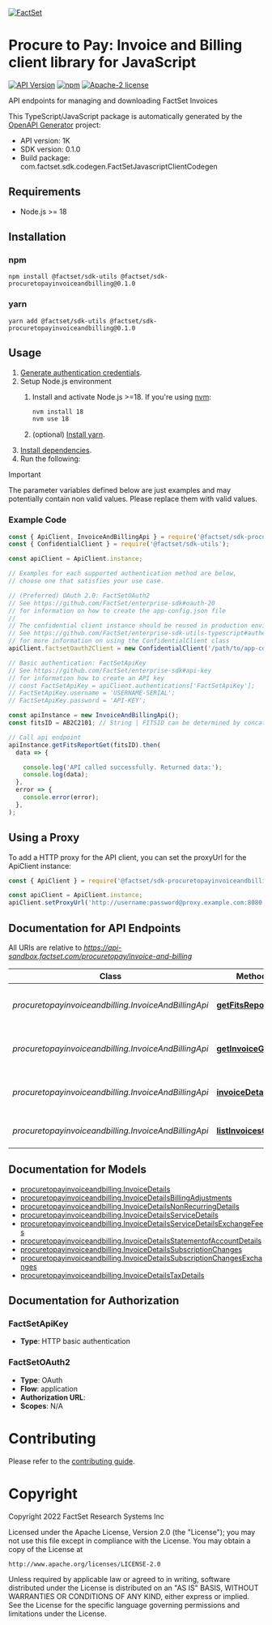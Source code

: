 [![FactSet](https://raw.githubusercontent.com/factset/enterprise-sdk/main/docs/images/factset-logo.svg)](https://www.factset.com)

# Procure to Pay: Invoice and Billing client library for JavaScript

[![API Version](https://img.shields.io/badge/api-v1K-blue)]()
[![npm](https://img.shields.io/npm/v/@factset/sdk-procuretopayinvoiceandbilling)](https://www.npmjs.com/package/@factset/sdk-procuretopayinvoiceandbilling)
[![Apache-2 license](https://img.shields.io/badge/license-Apache2-brightgreen.svg)](https://www.apache.org/licenses/LICENSE-2.0)

API endpoints for managing and downloading FactSet Invoices

This TypeScript/JavaScript package is automatically generated by the [OpenAPI Generator](https://openapi-generator.tech) project:

- API version: 1K
- SDK version: 0.1.0
- Build package: com.factset.sdk.codegen.FactSetJavascriptClientCodegen

## Requirements

* Node.js >= 18

## Installation

### npm

```shell
npm install @factset/sdk-utils @factset/sdk-procuretopayinvoiceandbilling@0.1.0
```

### yarn

```shell
yarn add @factset/sdk-utils @factset/sdk-procuretopayinvoiceandbilling@0.1.0
```

## Usage

1. [Generate authentication credentials](../../../../README.md#authentication).
2. Setup Node.js environment
   1. Install and activate Node.js >=18. If you're using [nvm](https://github.com/nvm-sh/nvm):

      ```sh
      nvm install 18
      nvm use 18
      ```

   2. (optional) [Install yarn](https://yarnpkg.com/getting-started/install).
3. [Install dependencies](#installation).
4. Run the following:

> [!IMPORTANT]
> The parameter variables defined below are just examples and may potentially contain non valid values. Please replace them with valid values.

### Example Code


```javascript
const { ApiClient, InvoiceAndBillingApi } = require('@factset/sdk-procuretopayinvoiceandbilling');
const { ConfidentialClient } = require('@factset/sdk-utils');

const apiClient = ApiClient.instance;

// Examples for each supported authentication method are below,
// choose one that satisfies your use case.

// (Preferred) OAuth 2.0: FactSetOAuth2
// See https://github.com/FactSet/enterprise-sdk#oauth-20
// for information on how to create the app-config.json file
//
// The confidential client instance should be reused in production environments.
// See https://github.com/FactSet/enterprise-sdk-utils-typescript#authentication
// for more information on using the ConfidentialClient class
apiClient.factsetOauth2Client = new ConfidentialClient('/path/to/app-config.json');

// Basic authentication: FactSetApiKey
// See https://github.com/FactSet/enterprise-sdk#api-key
// for information how to create an API key
// const FactSetApiKey = apiClient.authentications['FactSetApiKey'];
// FactSetApiKey.username = 'USERNAME-SERIAL';
// FactSetApiKey.password = 'API-KEY';

const apiInstance = new InvoiceAndBillingApi();
const fitsID = AB2C2101; // String | FITSID can be determined by concatenating the AccountNumber + two-digit year (e.g 21 for 2021) and two-digit month (e.g. 01 for January). Available AccountNumbers are available from the /listInvoices endpoint.

// Call api endpoint
apiInstance.getFitsReportGet(fitsID).then(
  data => {

    console.log('API called successfully. Returned data:');
    console.log(data);
  },
  error => {
    console.error(error);
  },
);

```


## Using a Proxy

To add a HTTP proxy for the API client, you can set the proxyUrl for the ApiClient instance:

```javascript
const { ApiClient } = require('@factset/sdk-procuretopayinvoiceandbilling');

const apiClient = ApiClient.instance;
apiClient.setProxyUrl('http://username:password@proxy.example.com:8080');
```

## Documentation for API Endpoints

All URIs are relative to *https://api-sandbox.factset.com/procuretopay/invoice-and-billing*

Class | Method | HTTP request | Description
------------ | ------------- | ------------- | -------------
*procuretopayinvoiceandbilling.InvoiceAndBillingApi* | [**getFitsReportGet**](docs/InvoiceAndBillingApi.md#getFitsReportGet) | **GET** /getFitsReport | Returns Fits report by given FITSID
*procuretopayinvoiceandbilling.InvoiceAndBillingApi* | [**getInvoiceGet**](docs/InvoiceAndBillingApi.md#getInvoiceGet) | **GET** /getInvoice | Returns PDF of specific invoice
*procuretopayinvoiceandbilling.InvoiceAndBillingApi* | [**invoiceDetailsGet**](docs/InvoiceAndBillingApi.md#invoiceDetailsGet) | **GET** /invoiceDetails | Returns details on specific invoice.
*procuretopayinvoiceandbilling.InvoiceAndBillingApi* | [**listInvoicesGet**](docs/InvoiceAndBillingApi.md#listInvoicesGet) | **GET** /listInvoices | Returns all available invoices


## Documentation for Models

 - [procuretopayinvoiceandbilling.InvoiceDetails](docs/InvoiceDetails.md)
 - [procuretopayinvoiceandbilling.InvoiceDetailsBillingAdjustments](docs/InvoiceDetailsBillingAdjustments.md)
 - [procuretopayinvoiceandbilling.InvoiceDetailsNonRecurringDetails](docs/InvoiceDetailsNonRecurringDetails.md)
 - [procuretopayinvoiceandbilling.InvoiceDetailsServiceDetails](docs/InvoiceDetailsServiceDetails.md)
 - [procuretopayinvoiceandbilling.InvoiceDetailsServiceDetailsExchangeFees](docs/InvoiceDetailsServiceDetailsExchangeFees.md)
 - [procuretopayinvoiceandbilling.InvoiceDetailsStatementofAccountDetails](docs/InvoiceDetailsStatementofAccountDetails.md)
 - [procuretopayinvoiceandbilling.InvoiceDetailsSubscriptionChanges](docs/InvoiceDetailsSubscriptionChanges.md)
 - [procuretopayinvoiceandbilling.InvoiceDetailsSubscriptionChangesExchanges](docs/InvoiceDetailsSubscriptionChangesExchanges.md)
 - [procuretopayinvoiceandbilling.InvoiceDetailsTaxDetails](docs/InvoiceDetailsTaxDetails.md)


## Documentation for Authorization



### FactSetApiKey

- **Type**: HTTP basic authentication



### FactSetOAuth2


- **Type**: OAuth
- **Flow**: application
- **Authorization URL**: 
- **Scopes**: N/A


# Contributing

Please refer to the [contributing guide](../../../../CONTRIBUTING.md).

# Copyright

Copyright 2022 FactSet Research Systems Inc

Licensed under the Apache License, Version 2.0 (the "License");
you may not use this file except in compliance with the License.
You may obtain a copy of the License at

    http://www.apache.org/licenses/LICENSE-2.0

Unless required by applicable law or agreed to in writing, software
distributed under the License is distributed on an "AS IS" BASIS,
WITHOUT WARRANTIES OR CONDITIONS OF ANY KIND, either express or implied.
See the License for the specific language governing permissions and
limitations under the License.
